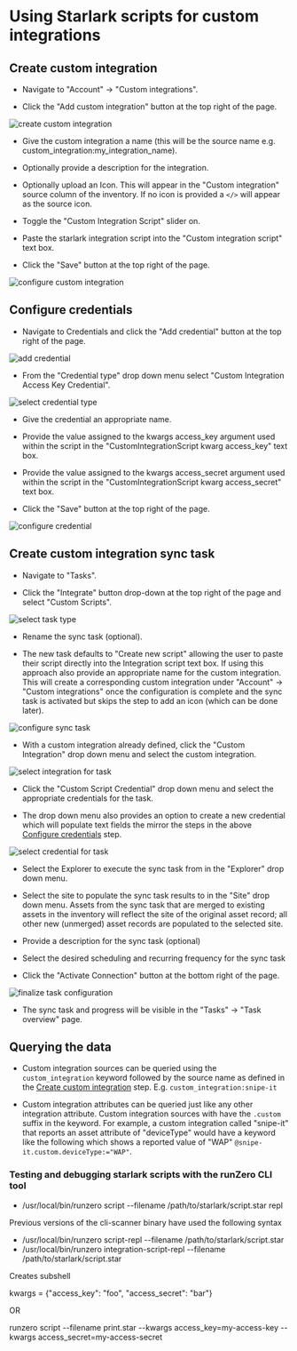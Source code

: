 # Using Starlark scripts for custom integrations

## Create custom integration

- Navigate to "Account" -> "Custom integrations".

- Click the "Add custom integration" button at the top right of the page.

![create custom integration](https://github.com/TechnoSavage/runZero/blob/main/sdk-starlark-integrations/img-resources/img_1.png?raw=true)

- Give the custom integration a name (this will be the source name e.g. custom_integration:my_integration_name).

- Optionally provide a description for the integration.

- Optionally upload an Icon. This will appear in the "Custom integration" source column of the inventory. If no icon is provided a `</>` will appear as the source icon.

- Toggle the "Custom Integration Script" slider on.

- Paste the starlark integration script into the "Custom integration script" text box.

- Click the "Save" button at the top right of the page.

![configure custom integration](https://github.com/TechnoSavage/runZero/blob/main/sdk-starlark-integrations/img-resources/img_2.png?raw=true)

## Configure credentials

- Navigate to Credentials and click the "Add credential" button at the top right of the page.

![add credential](https://github.com/TechnoSavage/runZero/blob/main/sdk-starlark-integrations/img-resources/img_3.png?raw=true)

- From the "Credential type" drop down menu select "Custom Integration Access Key Credential".

![select credential type](https://github.com/TechnoSavage/runZero/blob/main/sdk-starlark-integrations/img-resources/img_4.png?raw=true)

- Give the credential an appropriate name.

- Provide the value assigned to the kwargs access_key argument used within the script in the "CustomIntegrationScript kwarg access_key" text box.

- Provide the value assigned to the kwargs access_secret argument used within the script in the "CustomIntegrationScript kwarg access_secret" text box.

- Click the "Save" button at the top right of the page.

![configure credential](https://github.com/TechnoSavage/runZero/blob/main/sdk-starlark-integrations/img-resources/img_5.png?raw=true)

## Create custom integration sync task

- Navigate to "Tasks".

- Click the "Integrate" button drop-down at the top right of the page and select "Custom Scripts".

![select task type](https://github.com/TechnoSavage/runZero/blob/main/sdk-starlark-integrations/img-resources/img_6.png?raw=true)

- Rename the sync task (optional).

- The new task defaults to "Create new script" allowing the user to paste their script directly into the Integration script text box. If using this approach also provide an appropriate name for the custom integration. This will create a corresponding custom integration under "Account" -> "Custom integrations" once the configuration is complete and the sync task is activated but skips the step to add an icon (which can be done later).

![configure sync task](https://github.com/TechnoSavage/runZero/blob/main/sdk-starlark-integrations/img-resources/img_7.png?raw=true)

- With a custom integration already defined, click the "Custom Integration" drop down menu and select the custom integration.

![select integration for task](https://github.com/TechnoSavage/runZero/blob/main/sdk-starlark-integrations/img-resources/img_8.png?raw=true)

- Click the "Custom Script Credential" drop down menu and select the appropriate credentials for the task.

- The drop down menu also provides an option to create a new credential which will populate text fields the mirror the steps in the above [Configure credentials](https://github.com/TechnoSavage/runZero/blob/main/sdk-starlark-integrations/README.md#Configure-credentials) step.

![select credential for task](https://github.com/TechnoSavage/runZero/blob/main/sdk-starlark-integrations/img-resources/img_9.png?raw=true)

- Select the Explorer to execute the sync task from in the "Explorer" drop down menu.

- Select the site to populate the sync task results to in the "Site" drop down menu. Assets from the sync task that are merged to existing assets in the inventory will reflect the site of the original asset record; all other new (unmerged) asset records are populated to the selected site.

- Provide a description for the sync task (optional)

- Select the desired scheduling and recurring frequency for the sync task

- Click the "Activate Connection" button at the bottom right of the page.

![finalize task configuration](https://github.com/TechnoSavage/runZero/blob/main/sdk-starlark-integrations/img-resources/img_10.png?raw=true)

- The sync task and progress will be visible in the "Tasks" -> "Task overview" page.

## Querying the data

- Custom integration sources can be queried using the `custom_integration` keyword followed by the source name as defined in the [Create custom integration](https://github.com/TechnoSavage/runZero/blob/main/sdk-starlark-integrations/README.md#Create-custom-integration) step. E.g. `custom_integration:snipe-it`

- Custom integration attributes can be queried just like any other integration attribute. Custom integration sources with have the `.custom` suffix in the keyword. For example, a custom integration called "snipe-it" that reports an asset attribute of "deviceType" would have a keyword like the following which shows a reported value of "WAP" `@snipe-it.custom.deviceType:="WAP"`.

### Testing and debugging starlark scripts with the runZero CLI tool

- /usr/local/bin/runzero script --filename /path/to/starlark/script.star repl

Previous versions of the cli-scanner binary have used the following syntax

- /usr/local/bin/runzero script-repl --filename /path/to/starlark/script.star
- /usr/local/bin/runzero integration-script-repl --filename /path/to/starlark/script.star

Creates subshell

kwargs = {"access_key": "foo", "access_secret": "bar"}

OR

runzero script --filename print.star --kwargs access_key=my-access-key --kwargs access_secret=my-access-secret